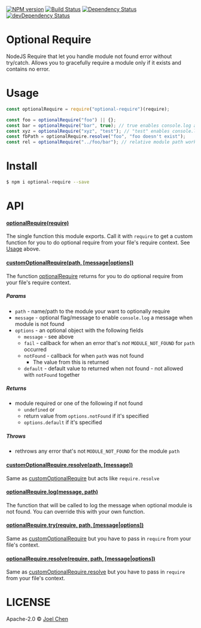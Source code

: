 [![NPM version][npm-image]][npm-url] [![Build Status][travis-image]][travis-url]
[![Dependency Status][daviddm-image]][daviddm-url] [![devDependency Status][daviddm-dev-image]][daviddm-dev-url]

# Optional Require

NodeJS Require that let you handle module not found error without try/catch.  Allows you to gracefully require a module only if it exists and contains no error.

# Usage

```js
const optionalRequire = require("optional-require")(require);

const foo = optionalRequire("foo") || {};
const bar = optionalRequire("bar", true); // true enables console.log a message when not found
const xyz = optionalRequire("xyz", "test"); // "test" enables console.log a message with "test" added.
const fbPath = optionalRequire.resolve("foo", "foo doesn't exist");
const rel = optionalRequire("../foo/bar"); // relative module path works
```

# Install

```bash
$ npm i optional-require --save
```

# API

#### [optionalRequire(require)](#optionalrequirerequire)

The single function this module exports.  Call it with `require` to get a custom function for you to do optional require from your file's require context.  See [Usage](#usage) above.

#### [customOptionalRequire(path, \[message|options\])](#customoptionalrequirepath-messageoptions)

The function [optionalRequire](#optionalrequirerequire) returns for you to do optional require from your file's require context.

##### Params

-   `path` - name/path to the module your want to optionally require
-   `message` - optional flag/message to enable `console.log` a message when module is not found
-   `options` - an optional object with the following fields
    -   `message` - see above
    -   `fail` - callback for when an error that's _not_ `MODULE_NOT_FOUND` for `path` occurred
    -   `notFound` - callback for when `path` was not found
        -   The value from this is returned
    -   `default` - default value to returned when not found - not allowed with `notFound` together

##### Returns

-   module required or one of the following if not found
    -   `undefined` or
    -   return value from `options.notFound` if it's specified
    -   `options.default` if it's specified

##### Throws

-   rethrows any error that's not `MODULE_NOT_FOUND` for the module `path`

#### [customOptionalRequire.resolve(path, \[message\])](#customoptionalrequireresolvepath-message)

Same as [customOptionalRequire](#customoptionalrequirepath-messageoptions) but acts like `require.resolve`

#### [optionalRequire.log(message, path)](#optionalrequirelogmessage-path)

The function that will be called to log the message when optional module is not found.  You can override this with your own function.

#### [optionalRequire.try(require, path, \[message|options\])](#optionalrequiretryrequire-path-messageoptions)

Same as [customOptionalRequire](#customoptionalrequirepath-messageoptions) but you have to pass in `require` from your file's context.

#### [optionalRequire.resolve(require, path, \[message|options\])](#optionalrequireresolverequire-path-messageoptions)

Same as [customOptionalRequire.resolve](#customoptionalrequirepath-messageoptions) but you have to pass in `require` from your file's context.

# LICENSE

Apache-2.0 © [Joel Chen](https://github.com/jchip)

[travis-image]: https://travis-ci.org/jchip/optional-require.svg?branch=master

[travis-url]: https://travis-ci.org/jchip/optional-require

[npm-image]: https://badge.fury.io/js/optional-require.svg

[npm-url]: https://npmjs.org/package/optional-require

[daviddm-image]: https://david-dm.org/jchip/optional-require/status.svg

[daviddm-url]: https://david-dm.org/jchip/optional-require

[daviddm-dev-image]: https://david-dm.org/jchip/optional-require/dev-status.svg

[daviddm-dev-url]: https://david-dm.org/jchip/optional-require?type=dev
